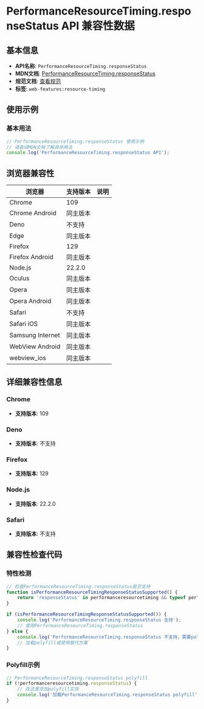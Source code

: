 # PerformanceResourceTiming.responseStatus API 兼容性数据

## 基本信息

- **API名称**: `PerformanceResourceTiming.responseStatus`
- **MDN文档**: [PerformanceResourceTiming.responseStatus](https://developer.mozilla.org/docs/Web/API/PerformanceResourceTiming/responseStatus)
- **规范文档**: [查看规范](https://w3c.github.io/resource-timing/#dom-performanceresourcetiming-responsestatus)
- **标签**: `web-features:resource-timing`

## 使用示例

### 基本用法

```javascript
// PerformanceResourceTiming.responseStatus 使用示例
// 请查阅MDN文档了解具体用法
console.log('PerformanceResourceTiming.responseStatus API');
```

## 浏览器兼容性

| 浏览器 | 支持版本 | 说明 |
|--------|----------|------|
| Chrome | 109 |  |
| Chrome Android | 同主版本 |  |
| Deno | 不支持 |  |
| Edge | 同主版本 |  |
| Firefox | 129 |  |
| Firefox Android | 同主版本 |  |
| Node.js | 22.2.0 |  |
| Oculus | 同主版本 |  |
| Opera | 同主版本 |  |
| Opera Android | 同主版本 |  |
| Safari | 不支持 |  |
| Safari iOS | 同主版本 |  |
| Samsung Internet | 同主版本 |  |
| WebView Android | 同主版本 |  |
| webview_ios | 同主版本 |  |

## 详细兼容性信息

### Chrome

- **支持版本**: 109

### Deno

- **支持版本**: 不支持

### Firefox

- **支持版本**: 129

### Node.js

- **支持版本**: 22.2.0

### Safari

- **支持版本**: 不支持

## 兼容性检查代码

### 特性检测

```javascript
// 检查PerformanceResourceTiming.responseStatus是否支持
function isPerformanceResourceTimingResponseStatusSupported() {
    return 'responseStatus' in performanceresourcetiming && typeof performanceresourcetiming.responseStatus === 'function';
}

if (isPerformanceResourceTimingResponseStatusSupported()) {
    console.log('PerformanceResourceTiming.responseStatus 支持');
    // 使用PerformanceResourceTiming.responseStatus
} else {
    console.log('PerformanceResourceTiming.responseStatus 不支持，需要polyfill');
    // 加载polyfill或使用替代方案
}
```

### Polyfill示例

```javascript
// PerformanceResourceTiming.responseStatus polyfill
if (!performanceresourcetiming.responseStatus) {
    // 在这里添加polyfill实现
    console.log('加载PerformanceResourceTiming.responseStatus polyfill');
}
```

